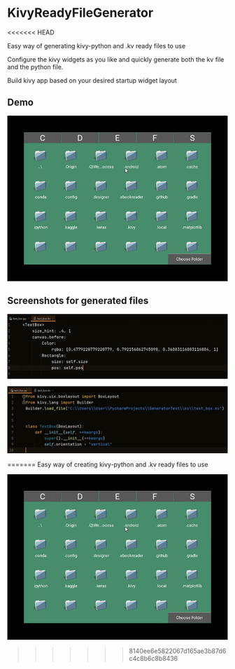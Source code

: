 
# KivyReadyFileGenerator
<<<<<<< HEAD

Easy way of generating kivy-python and .kv ready files to use

Configure the kivy widgets as you like and quickly generate both the kv file and the
python file.

Build kivy app based on your desired startup widget layout

## Demo

![](https://github.com/bugra-muaz-mujde/KivyReadyFileGenerator/blob/main/img/generate.gif)

## Screenshots for generated files

![Uygulama Ekran Görüntüsü](https://github.com/bugra-muaz-mujde/KivyReadyFileGenerator/blob/main/img/kv_file.JPG)

![Uygulama Ekran Görüntüsü](https://github.com/bugra-muaz-mujde/KivyReadyFileGenerator/blob/main/img/py_file.JPG)

  
=======
 Easy way of creating kivy-python and .kv ready files to use

![](https://github.com/bugra-muaz-mujde/KivyReadyFileGenerator/blob/main/img/generate.gif)
>>>>>>> 8140ee6e5822067d165ae3b87d6c4c8b6c8b8436
